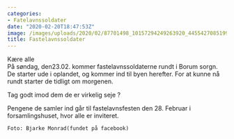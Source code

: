 ```yaml
---
categories:
- Fatelavnssoldater
date: "2020-02-20T18:47:53Z"
image: /images/uploads/2020/02/87701498_10157294249263920_4455427085199998976_o.jpg
title: Fastelavnssoldater
---
```


Kære alle  
På søndag, den23.02. kommer fastelavnssoldaterne rundt i Borum sorgn. De starter ude i oplandet, og kommer ind til byen herefter. For at kunne nå rundt starter de tidligt om morgenen.

Tag godt imod dem de er virkelig seje ?

Pengene de samler ind går til fastelavnsfesten den 28. Februar i forsamlingshuset, hvor alle er inviteret.

```
Foto: Bjarke Monrad(fundet på facebook)
```

